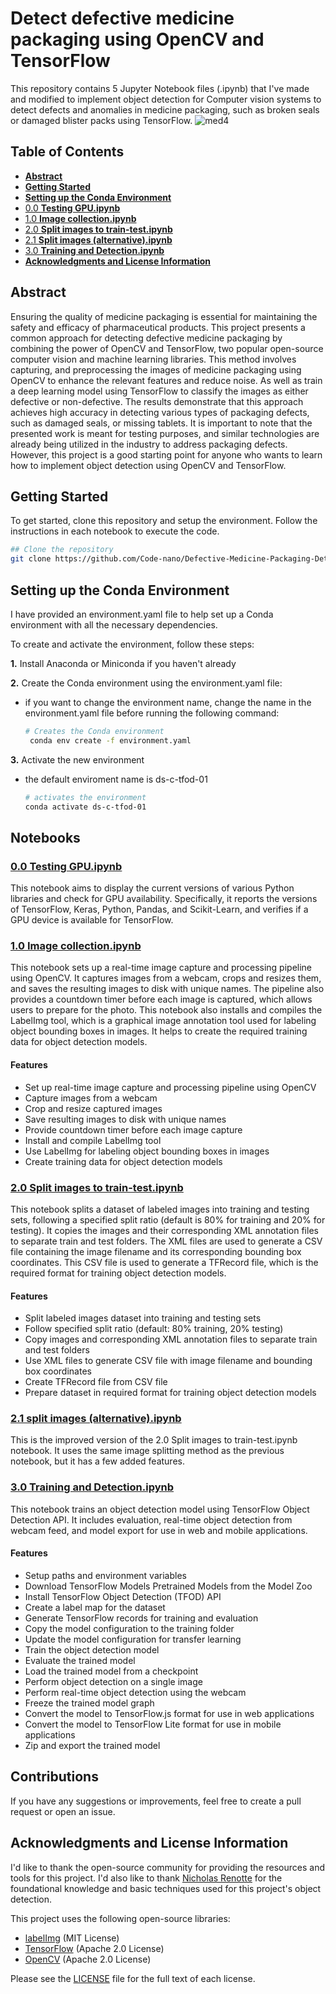 # Detect defective medicine packaging using OpenCV and TensorFlow

This repository contains 5 Jupyter Notebook files (.ipynb) that I've made and modified to implement object detection for Computer vision systems to detect defects and anomalies in medicine packaging, such as broken seals or damaged blister packs using TensorFlow.
![med4](https://user-images.githubusercontent.com/83939407/229768434-54c833d7-789e-493e-81b5-7fb4bc804931.gif)

## Table of Contents
- [**Abstract**](#abstract)
- [**Getting Started**](#getting-started)
- [**Setting up the Conda Environment**](#setting-up-the-conda-environment)
- [0.0 **Testing GPU.ipynb**](#00-testing-gpuipynb)
- [1.0 **Image collection.ipynb**](#10-image-collectionipynb)
- [2.0 **Split images to train-test.ipynb**](#20-split-images-to-train-testipynb)
- [2.1 **Split images (alternative).ipynb**](#21-split-images-alternativeipynb)
- [3.0 **Training and Detection.ipynb**](#30-training-and-detectionipynb)
- [**Acknowledgments and License Information**](#acknowledgments-and-license-information)

## <a id="0.0"></a>Abstract
Ensuring the quality of medicine packaging is essential for maintaining the safety and efficacy of pharmaceutical products. This project presents a common approach for detecting defective medicine packaging by combining the power of OpenCV and TensorFlow, two popular open-source computer vision and machine learning libraries. This method involves capturing, and preprocessing the images of medicine packaging using OpenCV to enhance the relevant features and reduce noise. As well as train a deep learning model using TensorFlow to classify the images as either defective or non-defective. The results demonstrate that this approach achieves high accuracy in detecting various types of packaging defects, such as damaged seals, or missing tablets. It is important to note that the presented work is meant for testing purposes, and similar technologies are already being utilized in the industry to address packaging defects. However, this project is a good starting point for anyone who wants to learn how to implement object detection using OpenCV and TensorFlow. 
## <a id="0.0"></a>Getting Started
To get started, clone this repository and setup the environment. Follow the instructions in each notebook to execute the code.

```bash
## Clone the repository
git clone https://github.com/Code-nano/Defective-Medicine-Packaging-Detector.git
```

## <a id="0.0"></a>Setting up the Conda Environment

I have provided an environment.yaml file to help set up a Conda environment with all the necessary dependencies. 

To create and activate the environment, follow these steps:

**1.** Install Anaconda or Miniconda if you haven't already

**2.** Create the Conda environment using the environment.yaml file:

- if you want to change the environment name, change the name in the environment.yaml file before running the following command:

    ```bash
    # Creates the Conda environment
     conda env create -f environment.yaml
    ```
**3.** Activate the new environment
- the default enviroment name is ds-c-tfod-01

    ```bash
    # activates the environment
    conda activate ds-c-tfod-01
    ```

## Notebooks
### <a id="0.0"></a>[0.0 Testing GPU.ipynb](https://github.com/Code-nano/Tensortflow_object_detection-01/blob/b31adc89934316b3a18d8f8ec942389d5d54dc02/0.0%20Testing%20GPU.ipynb)
This notebook aims to display the current versions of various Python libraries and check for GPU availability. Specifically, it reports the versions of TensorFlow, Keras, Python, Pandas, and Scikit-Learn, and verifies if a GPU device is available for TensorFlow.

### <a id="1.0"></a>[1.0 Image collection.ipynb](https://github.com/Code-nano/Tensortflow_object_detection-01/blob/b31adc89934316b3a18d8f8ec942389d5d54dc02/1.0%20Image%20collection.ipynb)
This notebook sets up a real-time image capture and processing pipeline using OpenCV. It captures images from a webcam, crops and resizes them, and saves the resulting images to disk with unique names. The pipeline also provides a countdown timer before each image is captured, which allows users to prepare for the photo. This notebook also installs and compiles the LabelImg tool, which is a graphical image annotation tool used for labeling object bounding boxes in images. It helps to create the required training data for object detection models.

#### Features
- Set up real-time image capture and processing pipeline using OpenCV
- Capture images from a webcam
- Crop and resize captured images
- Save resulting images to disk with unique names
- Provide countdown timer before each image capture
- Install and compile LabelImg tool
- Use LabelImg for labeling object bounding boxes in images
- Create training data for object detection models

### <a id="2.0"></a>[2.0 Split images to train-test.ipynb](https://github.com/Code-nano/Tensortflow_object_detection-01/blob/b31adc89934316b3a18d8f8ec942389d5d54dc02/2.0%20Split%20images%20to%20train-test.ipynb)
This notebook splits a dataset of labeled images into training and testing sets, following a specified split ratio (default is 80% for training and 20% for testing). It copies the images and their corresponding XML annotation files to separate train and test folders. The XML files are used to generate a CSV file containing the image filename and its corresponding bounding box coordinates. This CSV file is used to generate a TFRecord file, which is the required format for training object detection models.

#### Features
- Split labeled images dataset into training and testing sets
- Follow specified split ratio (default: 80% training, 20% testing)
- Copy images and corresponding XML annotation files to separate train and test folders
- Use XML files to generate CSV file with image filename and bounding box coordinates
- Create TFRecord file from CSV file
- Prepare dataset in required format for training object detection models

### <a id="2.1"></a>[2.1 split images (alternative).ipynb](https://github.com/Code-nano/Tensortflow_object_detection-01/blob/b31adc89934316b3a18d8f8ec942389d5d54dc02/2.1%20split%20images%20(alternative).ipynb)
This is the improved version of the 2.0 Split images to train-test.ipynb notebook. It uses the same image splitting method as the previous notebook, but it has a few added features.

### <a id="3.0"></a>[3.0 Training and Detection.ipynb](https://github.com/Code-nano/Tensortflow_object_detection-01/blob/b31adc89934316b3a18d8f8ec942389d5d54dc02/3.0%20Training%20and%20Detection.ipynb)
This notebook trains an object detection model using TensorFlow Object Detection API. It includes evaluation, real-time object detection from webcam feed, and model export for use in web and mobile applications.

#### Features

- Setup paths and environment variables
- Download TensorFlow Models Pretrained Models from the Model Zoo
- Install TensorFlow Object Detection (TFOD) API
- Create a label map for the dataset
- Generate TensorFlow records for training and evaluation
- Copy the model configuration to the training folder
- Update the model configuration for transfer learning
- Train the object detection model
- Evaluate the trained model
- Load the trained model from a checkpoint
- Perform object detection on a single image
- Perform real-time object detection using the webcam
- Freeze the trained model graph
- Convert the model to TensorFlow.js format for use in web applications
- Convert the model to TensorFlow Lite format for use in mobile applications
- Zip and export the trained model

## Contributions
If you have any suggestions or improvements, feel free to create a pull request or open an issue.

## <a id="0.0"></a>Acknowledgments and License Information
I'd like to thank the open-source community for providing the resources and tools for this project. I'd also like to thank [Nicholas Renotte](https://github.com/nicknochnack) for the foundational knowledge and basic techniques used for this project's object detection.

This project uses the following open-source libraries:

- [labelImg](https://github.com/heartexlabs/labelImg.git) (MIT License)
- [TensorFlow](https://github.com/tensorflow/models.git) (Apache 2.0 License)
- [OpenCV](https://github.com/opencv/opencv.git) (Apache 2.0 License)

Please see the [LICENSE](LICENSE) file for the full text of each license.
